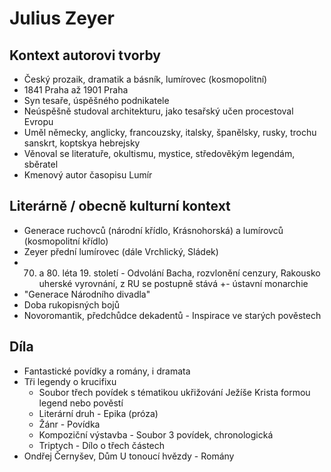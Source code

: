 # Julius Zeyer

## Kontext autorovi tvorby

- Český prozaik, dramatik a básník, lumírovec (kosmopolitní)
- 1841 Praha až 1901 Praha
- Syn tesaře, úspěšného podnikatele
- Neúspěšně studoval architekturu, jako tesařský učen procestoval Evropu
- Uměl německy, anglicky, francouzsky, italsky, španělsky, rusky, trochu sanskrt, koptskya hebrejsky
- Věnoval se literatuře, okultismu, mystice, středověkým legendám, sběratel
- Kmenový autor časopisu Lumír

## Literárně / obecně kulturní kontext

- Generace ruchovců (národní křídlo, Krásnohorská) a lumírovců (kosmopolitní křídlo)
- Zeyer přední lumírovec (dále Vrchlický, Sládek)
- 70. a 80. léta 19. století - Odvolání Bacha, rozvlonění cenzury, Rakousko uherské vyrovnání, z RU se postupně stává +- ústavní monarchie
- "Generace Národního divadla"
- Doba rukopisných bojů
- Novoromantik, předchůdce dekadentů - Inspirace ve starých pověstech

## Díla

- Fantastické povídky a romány, i dramata
- Tři legendy o krucifixu
  - Soubor třech povídek s tématikou ukřižování Ježíše Krista formou legend nebo pověstí
  - Literární druh - Epika (próza)
  - Žánr - Povídka
  - Kompoziční výstavba - Soubor 3 povídek, chronologická
  - Triptych - Dílo o třech částech
- Ondřej Černyšev, Dům U tonoucí hvězdy - Romány

